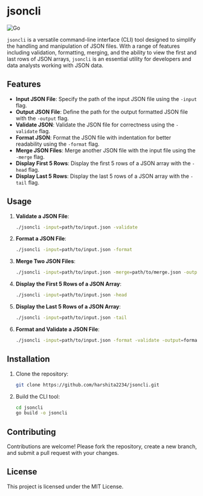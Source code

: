# jsoncli

![Go](https://img.shields.io/badge/Go-100%25-blue)

`jsoncli` is a versatile command-line interface (CLI) tool designed to simplify the handling and manipulation of JSON files. With a range of features including validation, formatting, merging, and the ability to view the first and last rows of JSON arrays, `jsoncli` is an essential utility for developers and data analysts working with JSON data.

## Features

- **Input JSON File**: Specify the path of the input JSON file using the `-input` flag.
- **Output JSON File**: Define the path for the output formatted JSON file with the `-output` flag.
- **Validate JSON**: Validate the JSON file for correctness using the `-validate` flag.
- **Format JSON**: Format the JSON file with indentation for better readability using the `-format` flag.
- **Merge JSON Files**: Merge another JSON file with the input file using the `-merge` flag.
- **Display First 5 Rows**: Display the first 5 rows of a JSON array with the `-head` flag.
- **Display Last 5 Rows**: Display the last 5 rows of a JSON array with the `-tail` flag.

## Usage

1. **Validate a JSON File**:
    ```sh
    ./jsoncli -input=path/to/input.json -validate
    ```

2. **Format a JSON File**:
    ```sh
    ./jsoncli -input=path/to/input.json -format
    ```

3. **Merge Two JSON Files**:
    ```sh
    ./jsoncli -input=path/to/input.json -merge=path/to/merge.json -output=merged.json
    ```

4. **Display the First 5 Rows of a JSON Array**:
    ```sh
    ./jsoncli -input=path/to/input.json -head
    ```

5. **Display the Last 5 Rows of a JSON Array**:
    ```sh
    ./jsoncli -input=path/to/input.json -tail
    ```

6. **Format and Validate a JSON File**:
    ```sh
    ./jsoncli -input=path/to/input.json -format -validate -output=formatted.json
    ```

## Installation

1. Clone the repository:
    ```sh
    git clone https://github.com/harshita2234/jsoncli.git
    ```

2. Build the CLI tool:
    ```sh
    cd jsoncli
    go build -o jsoncli
    ```

## Contributing

Contributions are welcome! Please fork the repository, create a new branch, and submit a pull request with your changes.

## License

This project is licensed under the MIT License.
